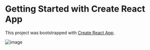 # Getting Started with Create React App

This project was bootstrapped with [Create React App](https://github.com/facebook/create-react-app).

![image](https://user-images.githubusercontent.com/100795029/195321214-e2c89f40-5425-4e68-ac79-92a4539362db.png)
